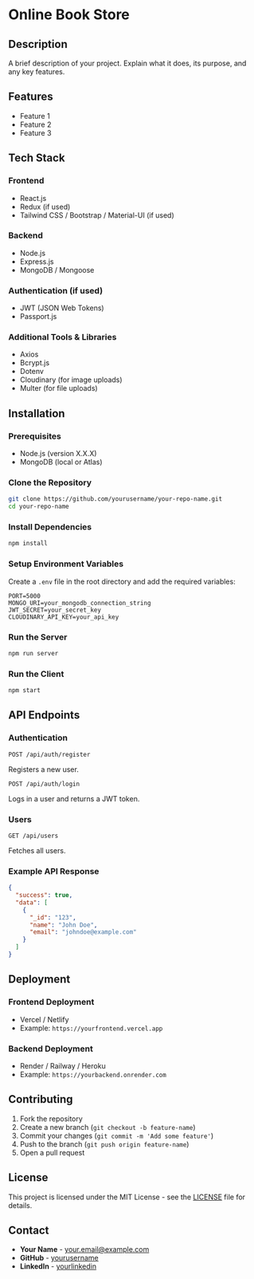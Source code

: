 # Online Book Store

## Description
A brief description of your project. Explain what it does, its purpose, and any key features.

## Features
- Feature 1
- Feature 2
- Feature 3

## Tech Stack

### Frontend
- React.js
- Redux (if used)
- Tailwind CSS / Bootstrap / Material-UI (if used)

### Backend
- Node.js
- Express.js
- MongoDB / Mongoose

### Authentication (if used)
- JWT (JSON Web Tokens)
- Passport.js

### Additional Tools & Libraries
- Axios
- Bcrypt.js
- Dotenv
- Cloudinary (for image uploads)
- Multer (for file uploads)

## Installation

### Prerequisites
- Node.js (version X.X.X)
- MongoDB (local or Atlas)

### Clone the Repository
```sh
git clone https://github.com/yourusername/your-repo-name.git
cd your-repo-name
```

### Install Dependencies
```sh
npm install
```

### Setup Environment Variables
Create a `.env` file in the root directory and add the required variables:
```env
PORT=5000
MONGO_URI=your_mongodb_connection_string
JWT_SECRET=your_secret_key
CLOUDINARY_API_KEY=your_api_key
```

### Run the Server
```sh
npm run server
```

### Run the Client
```sh
npm start
```

## API Endpoints

### Authentication
```http
POST /api/auth/register
```
Registers a new user.

```http
POST /api/auth/login
```
Logs in a user and returns a JWT token.

### Users
```http
GET /api/users
```
Fetches all users.

### Example API Response
```json
{
  "success": true,
  "data": [
    {
      "_id": "123",
      "name": "John Doe",
      "email": "johndoe@example.com"
    }
  ]
}
```

## Deployment

### Frontend Deployment
- Vercel / Netlify
- Example: `https://yourfrontend.vercel.app`

### Backend Deployment
- Render / Railway / Heroku
- Example: `https://yourbackend.onrender.com`

## Contributing
1. Fork the repository
2. Create a new branch (`git checkout -b feature-name`)
3. Commit your changes (`git commit -m 'Add some feature'`)
4. Push to the branch (`git push origin feature-name`)
5. Open a pull request

## License
This project is licensed under the MIT License - see the [LICENSE](LICENSE) file for details.

## Contact
- **Your Name** - your.email@example.com
- **GitHub** - [yourusername](https://github.com/yourusername)
- **LinkedIn** - [yourlinkedin](https://linkedin.com/in/yourusername)
